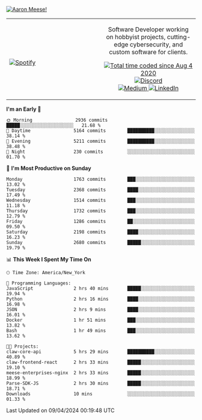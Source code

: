 [![Aaron Meese!](https://user-images.githubusercontent.com/17814535/88975338-a2aabf00-d27f-11ea-963f-8a19608716b4.png)](https://github.com/ajmeese7/readme-ascii "README ASCII")

<!-- Modified from project here: https://github.com/novatorem/novatorem -->
<table width="100%">
  <tr>
  <td width="50%">

&nbsp; <br> [![Spotify](https://ajmeese7.vercel.app/api/spotify)](https://open.spotify.com/user/ajmeese)

  </td>
  <td width="50%">
    <p align="center">
    Software Developer working on hobbyist projects, cutting-edge cybersecurity, and custom software for clients.
    </p>
    <p align="center">
      <a href="https://wakatime.com/@f726891d-3b02-46cd-9b60-e8c59f9e2b14">
        <img src="https://wakatime.com/badge/user/f726891d-3b02-46cd-9b60-e8c59f9e2b14.svg" alt="Total time coded since Aug 4 2020" title="WakaTime" />
      </a>
      <a href="http://link.aaronmeese.com/discord">
        <img src="https://img.shields.io/badge/discord-ajmeese7%234835-369?style=flat-square&logo=discord&logoColor=white&color=purple" alt="Discord" title="Discord">
      </a>
      <br />
      <a href="https://link.aaronmeese.com/medium">
        <img src="https://img.shields.io/badge/medium-ajmeese7-1DB954?style=flat-square&logo=medium&logoColor=white" alt="Medium" title="Medium">
      </a>
      <a href="https://link.aaronmeese.com/linkedin">
        <img src="https://img.shields.io/badge/linkedIn-aaronmeese-1DB954?style=flat-square&logo=linkedin&logoColor=white&color=blue" alt="LinkedIn" title="LinkedIn">
      </a>
    </p>
  </td>

</table>

[//]: <> (The `&nbsp;` is to have Aphelion take up more space)

<!--START_SECTION:waka-->
**I'm an Early 🐤** 

```text
🌞 Morning                2936 commits        █████░░░░░░░░░░░░░░░░░░░░   21.68 % 
🌆 Daytime                5164 commits        ██████████░░░░░░░░░░░░░░░   38.14 % 
🌃 Evening                5211 commits        ██████████░░░░░░░░░░░░░░░   38.48 % 
🌙 Night                  230 commits         ░░░░░░░░░░░░░░░░░░░░░░░░░   01.70 % 
```
📅 **I'm Most Productive on Sunday** 

```text
Monday                   1763 commits        ███░░░░░░░░░░░░░░░░░░░░░░   13.02 % 
Tuesday                  2368 commits        ████░░░░░░░░░░░░░░░░░░░░░   17.49 % 
Wednesday                1514 commits        ███░░░░░░░░░░░░░░░░░░░░░░   11.18 % 
Thursday                 1732 commits        ███░░░░░░░░░░░░░░░░░░░░░░   12.79 % 
Friday                   1286 commits        ██░░░░░░░░░░░░░░░░░░░░░░░   09.50 % 
Saturday                 2198 commits        ████░░░░░░░░░░░░░░░░░░░░░   16.23 % 
Sunday                   2680 commits        █████░░░░░░░░░░░░░░░░░░░░   19.79 % 
```


📊 **This Week I Spent My Time On** 

```text
🕑︎ Time Zone: America/New_York

💬 Programming Languages: 
JavaScript               2 hrs 40 mins       █████░░░░░░░░░░░░░░░░░░░░   19.94 % 
Python                   2 hrs 16 mins       ████░░░░░░░░░░░░░░░░░░░░░   16.98 % 
JSON                     2 hrs 9 mins        ████░░░░░░░░░░░░░░░░░░░░░   16.01 % 
Docker                   1 hr 51 mins        ███░░░░░░░░░░░░░░░░░░░░░░   13.82 % 
Bash                     1 hr 49 mins        ███░░░░░░░░░░░░░░░░░░░░░░   13.62 % 

🐱‍💻 Projects: 
claw-core-api            5 hrs 29 mins       ██████████░░░░░░░░░░░░░░░   40.89 % 
claw-frontend-react      2 hrs 33 mins       █████░░░░░░░░░░░░░░░░░░░░   19.10 % 
meese-enterprises-nginx  2 hrs 33 mins       █████░░░░░░░░░░░░░░░░░░░░   18.99 % 
Parse-SDK-JS             2 hrs 30 mins       █████░░░░░░░░░░░░░░░░░░░░   18.71 % 
Downloads                10 mins             ░░░░░░░░░░░░░░░░░░░░░░░░░   01.33 % 
```


 Last Updated on 09/04/2024 00:19:48 UTC
<!--END_SECTION:waka-->
